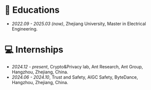 # 📖 Educations
- *2022.09 - 2025.03 (now)*, Zhejiang University, Master in Electrical Engineering. 

# 💻 Internships
- *2024.12 - present*, Crypto&Privacy lab, Ant Research, Ant Group, Hangzhou, Zhejiang, China.
- *2024.06 - 2024.10*, Trust and Safety, AIGC Safety, ByteDance, Hangzhou, Zhejiang, China.
